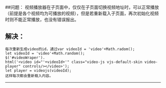 ##问题：
	视频播放器在子页面中，仅仅在子页面切换视频地址时，可以正常播放（前提是各个视频均为可播放的视频），但是若重新载入子页面，再次初始化视频时则不能正常播放，也没有错误报出。
## 解决：
	每次重新生成video的id，通过var videoId = 'video'+Math.radom();
	let videoId = 'video'+Math.random();
    $('#videoWraper').
    html('<video id="'+videoId+'" class="video-js vjs-default-skin video-player" controls/></video>');
	let player = videojs(videoId);
	这样每次都会重新载入内容。
----